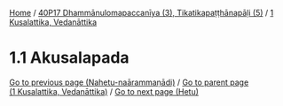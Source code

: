
[Home](/) / [40P17 Dhammānulomapaccanīya (3), Tikatikapaṭṭhānapāḷi (5)](../../40P17.md) / [1 Kusalattika, Vedanāttika](../1.md)

# 1.1 Akusalapada


[Go to previous page (Nahetu-naārammaṇādi)](Paccaniya/Nahetu-naarammanadi.md) / [Go to parent page (1 Kusalattika, Vedanāttika)](../1.md) / [Go to next page (Hetu)](1.1/Hetu.md)


